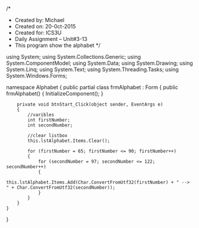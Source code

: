 /*
* Created by: Michael
* Created on: 20-0ct-2015
* Created for: ICS3U
* Daily Assignment – Unit#3-13
* This program show the alphabet
*/

using System;
using System.Collections.Generic;
using System.ComponentModel;
using System.Data;
using System.Drawing;
using System.Linq;
using System.Text;
using System.Threading.Tasks;
using System.Windows.Forms;

namespace Alphabet
{
    public partial class frmAlphabet : Form
    {
        public frmAlphabet()
        {
            InitializeComponent();
        }

        private void btnStart_Click(object sender, EventArgs e)
        {
            //varibles
            int firstNumber;
            int secondNumber;

            //clear listbox
            this.lstAlphabet.Items.Clear();

            for (firstNumber = 65; firstNumber <= 90; firstNumber++)
            {
                for (secondNumber = 97; secondNumber <= 122; secondNumber++)
                {
                    this.lstAlphabet.Items.Add(Char.ConvertFromUtf32(firstNumber) + " --> " + Char.ConvertFromUtf32(secondNumber));
                }                   
            }
        }
    }
}
